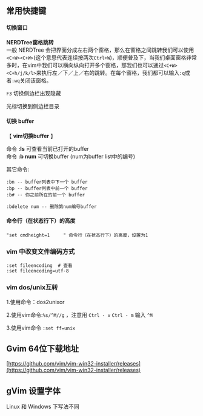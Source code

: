 ## 常用快捷键

#### 切换窗口



**NERDTree窗格跳转**  
一般 NERDTree 会把界面分成左右两个窗格，那么在窗格之间跳转我们可以使用`<C+W><C+W>`(这个意思代表连续按两次`Ctrl+W`)，顺便普及下，当我们桌面窗格非常多时，在vim中我们可以横向纵向打开多个窗格，那我们也可以通过`<C+W><C+h/j/k/l>`来执行左／下／上／右的跳转。在每个窗格，我们都可以输入`:q`或者`:wq`关闭该窗格。

`F3` 切换侧边栏出现隐藏

光标切换到侧边栏目录 

#### 切换 buffer


【 **vim切换buffer** 】

命令 **:ls** 可查看当前已打开的buffer   
命令 **:b num** 可切换buffer (num为buffer list中的编号)   
  
其它命令:   

    :bn -- buffer列表中下一个 buffer   
    :bp -- buffer列表中前一个 buffer   
    :b# -- 你之前所在的前一个 buffer

    :bdelete num -- 删除第num编号buffer

####  命令行（在状态行下）的高度

    "set cmdheight=1     " 命令行（在状态行下）的高度，设置为1  


### vim 中改变文件编码方式

    :set fileencoding  # 查看
    :set fileencoding=utf-8

### vim dos/unix互转

1.使用命令：dos2unixor

2.使用vim命令:`%s/^M//g` ，注意用 `Ctrl - v`  `Ctrl - m` 输入 `^M`

3.使用vim命令 `:set ff=unix`


## Gvim 64位下载地址

[https://github.com/vim/vim-win32-installer/releases](https://github.com/vim/vim-win32-installer/releases)


## gVim 设置字体

Linux 和 Windows 下写法不同 